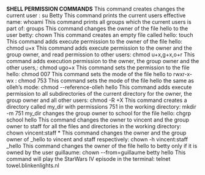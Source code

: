 **SHELL PERMISSION COMMANDS**
This command creates changes the current user : su Betty
This command prints the current users effective name: whoami
This command prints all groups which the current users is part of: groups
This command changes the owner of the file hello to the user betty: chown
This command creates an empty file called hello: touch
This command adds execute permission to the owner of the file hello: chmod u+x
This command adds execute permission to the owner and the group owner, and read permission to other users: chmod u+x,g+x,o+r
This command adds execution permission to the owner, the group owner and the other users,: chmod ugo+x
This command sets the permission to the file hello: chmod 007
This command sets the mode of the file hello to rwxr-x-wx : chmod 753
This command sets the mode of the file hello the same as olleh’s mode: chmod --reference-olleh hello
This command adds execute permission to all subdirectories of the current directory for the owner, the group owner and all other users: chmod -R +X
This command creates a directory called my_dir with permissions 751 in the working directory: mkdir -m 751 my_dir
changes the group owner to school for the file hello: chgrp school hello
This command changes the owner to vincent and the group owner to staff for all the files and directories in the working directory: chown vincent:staff *
This command changes the owner and the group owner of _hello to vincent and staff respectively: chown -h vincent:staff _hello
This command changes the owner of the file hello to betty only if it is owned by the user guillaume: chown --from=guillaume betty hello
This command will play the StarWars IV episode in the terminal: telnet towel.blinkenlights.nl
